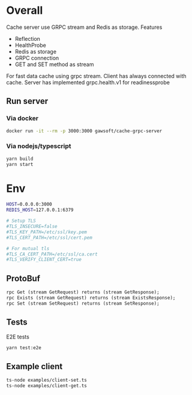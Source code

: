 # Overall
Cache server use GRPC stream and Redis as storage.
Features
- Reflection
- HealthProbe
- Redis as storage
- GRPC connection
- GET and SET method as stream

For fast data cache using grpc stream. Client has always connected with cache.
Server has implemented grpc.health.v1 for readinessprobe

## Run server
### Via docker
```sh
docker run -it --rm -p 3000:3000 gawsoft/cache-grpc-server
```

### Via nodejs/typescript
```sh
yarn build
yarn start
```

# Env
```sh
HOST=0.0.0.0:3000
REDIS_HOST=127.0.0.1:6379

# Setup TLS
#TLS_INSECURE=false
#TLS_KEY_PATH=/etc/ssl/key.pem
#TLS_CERT_PATH=/etc/ssl/cert.pem

# For mutual tls
#TLS_CA_CERT_PATH=/etc/ssl/ca.cert
#TLS_VERIFY_CLIENT_CERT=true

```
## ProtoBuf
```protobuf
rpc Get (stream GetRequest) returns (stream GetResponse);
rpc Exists (stream GetRequest) returns (stream ExistsResponse);
rpc Set (stream SetRequest) returns (stream SetResponse);
```

## Tests
E2E tests
```sh
yarn test:e2e
```
## Example client

```sh
ts-node examples/client-set.ts
ts-node examples/client-get.ts
```